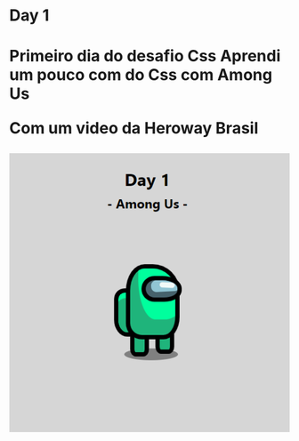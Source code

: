 <h1>Day 1<h1/>
  
<p>Primeiro dia do desafio Css Aprendi um pouco com do Css com Among Us <p/>
<p>Com um video da Heroway Brasil<p/>
  
![alt text](https://github.com/elyda66/Desafio-Css/blob/master/Day%201/day1.png "Tela da PokeDex")

<p aling = "center">
  <img with = "600" rsc = "day1.png">
</p>

